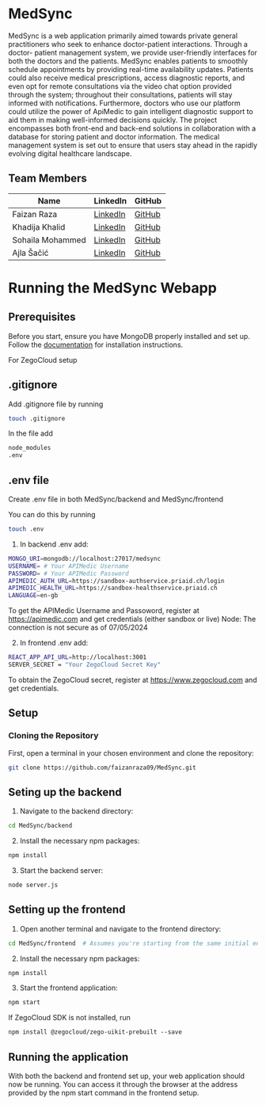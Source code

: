 # MedSync

MedSync is a web application primarily aimed towards private general
practitioners who seek to enhance doctor-patient interactions. Through a doctor-
patient management system, we provide user-friendly interfaces for both the
doctors and the patients. MedSync enables patients to smoothly schedule
appointments by providing real-time availability updates. Patients could also
receive medical prescriptions, access diagnostic reports, and even opt for remote
consultations via the video chat option provided through the system; throughout
their consultations, patients will stay informed with notifications. Furthermore,
doctors who use our platform could utilize the power of ApiMedic to gain intelligent
diagnostic support to aid them in making well-informed decisions quickly. The
project encompasses both front-end and back-end solutions in collaboration with
a database for storing patient and doctor information. The medical management
system is set out to ensure that users stay ahead in the rapidly evolving digital
healthcare landscape.

## Team Members

| Name              | LinkedIn                                | GitHub                                 |
|-------------------|-----------------------------------------|----------------------------------------|
| Faizan Raza       | [LinkedIn](https://www.linkedin.com/in/faizanraza09/) | [GitHub](https://github.com/faizanraza09)       |
| Khadija Khalid    | [LinkedIn](https://www.linkedin.com/in/khadija-khalid-117873264/) | [GitHub](https://github.com/khadija24268)       |
| Sohaila Mohammed  | [LinkedIn](www.linkedin.com/in/sohaila-m-9364492b4) | [GitHub](https://github.com/Sohila-Mohammed)       |
| Ajla Šačić        | [LinkedIn](https://www.linkedin.com/in/ajla-sacic-706749249/) | [GitHub](https://github.com/aylasacic)       |


# Running the MedSync Webapp

## Prerequisites
Before you start, ensure you have MongoDB properly installed and set up. Follow the [documentation](https://www.mongodb.com/docs/manual/installation/) for installation instructions.

For ZegoCloud setup 

## .gitignore

Add .gitignore file by running

```bash
touch .gitignore
```
In the file add

```bash
node_modules
.env
```

## .env file
Create .env file in both MedSync/backend and MedSync/frontend

You can do this by running
```bash
touch .env 
```

1. In backend .env add:
```bash
MONGO_URI=mongodb://localhost:27017/medsync
USERNAME= # Your APIMedic Username
PASSWORD= # Your APIMedic Password
APIMEDIC_AUTH_URL=https://sandbox-authservice.priaid.ch/login
APIMEDIC_HEALTH_URL=https://sandbox-healthservice.priaid.ch
LANGUAGE=en-gb
```
To get the APIMedic Username and Passoword, register at https://apimedic.com and get credentials (either sandbox or live)
Node: The connection is not secure as of 07/05/2024

2. In frontend .env add:
```bash
REACT_APP_API_URL=http://localhost:3001
SERVER_SECRET = "Your ZegoCloud Secret Key"
```
To obtain the ZegoCloud secret, register at https://www.zegocloud.com and get credentials. 

## Setup

### Cloning the Repository
First, open a terminal in your chosen environment and clone the repository:
```bash
git clone https://github.com/faizanraza09/MedSync.git
```

## Seting up the backend

1. Navigate to the backend directory:
```bash
cd MedSync/backend
```
2. Install the necessary npm packages:
```bash
npm install
```
3. Start the backend server:
```bash
node server.js

```
## Setting up the frontend

1. Open another terminal and navigate to the frontend directory:

```bash
cd MedSync/frontend  # Assumes you're starting from the same initial environment
```

2. Install the necessary npm packages:
```bash
npm install
```

3. Start the frontend application:
```bash
npm start
```

If ZegoCloud SDK is not installed, run

```bash
npm install @zegocloud/zego-uikit-prebuilt --save
```

## Running the application
With both the backend and frontend set up, your web application should now be running. You can access it through the browser at the address provided by the npm start command in the frontend setup.









